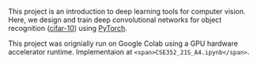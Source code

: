 This project is an introduction to deep learning tools for computer vision. Here, we design and train deep convolutional networks for object recognition ([cifar-10](https://www.cs.toronto.edu/~kriz/cifar.html)) using [PyTorch](http://pytorch.org).

This project was orignially run on Google Colab using a GPU hardware accelerator runtime. Implementaion at `<span>CSE352_21S_A4.ipynb</span>`.